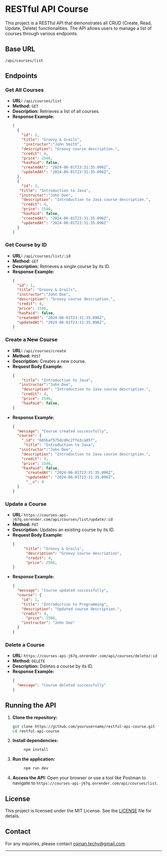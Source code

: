 # RESTful API Course

This project is a RESTful API that demonstrates all CRUD (Create, Read, Update, Delete) functionalities. The API allows users to manage a list of courses through various endpoints.

## Base URL

```
/api/courses/list
```

## Endpoints

### Get All Courses

- **URL:** `/api/courses/list`
- **Method:** `GET`
- **Description:** Retrieves a list of all courses.
- **Response Example:**
  ```json
  [
    {
      "id": 1,
      "title": "Groovy & Grails",
       "instructor":"John Smith",
      "description": "Groovy course description.",
      "credit": 4,
      "price": 1546,
      "hasPaid": false,
      "createdAt": "2024-06-01T23:31:35.096Z",
      "updatedAt": "2024-06-01T23:31:35.096Z",
    },
    {
      "id": 2,
     "title": "Introduction to Java", 
     "instructor":"John Doe",
      "description": "Introduction to Java course description.",
      "credit": 4,
      "price": 1546,
      "hasPaid": false,
      "createdAt": "2024-06-01T23:31:35.096Z",
      "updatedAt": "2024-06-01T23:31:35.096Z"
    }
  ]
  ```

### Get Course by ID

- **URL:** `/api/courses/list/:id`
- **Method:** `GET`
- **Description:** Retrieves a single course by its ID.
- **Response Example:**
  ```json
  {
    "id": 1,
    "title": "Groovy & Grails",
    "instructor":"John Doe",
    "description": "Groovy course description.",
    "credit": 4,
    "price": 1546,
    "hasPaid": false,
    "createdAt": "2024-06-01T23:31:35.096Z",
    "updatedAt": "2024-06-01T23:31:35.096Z",
  }
  ```

### Create a New Course

- **URL:** `/api/courses/create`
- **Method:** `POST`
- **Description:** Creates a new course.
- **Request Body Example:**
  ```json
  {
      "title": "Introduction to Java", 
     "instructor":"John Doe",
      "description": "Introduction to Java course description.",
      "credit": 4,
      "price": 1546,
      "hasPaid": false,
  }
  ```
- **Response Example:**
  ```json
  {
    "message": "Course created successfully",
    "course": {
      "_id": "665baf575dcd6c2ffe3ca85f",
       "title": "Introduction to Java", 
     "instructor":"John Doe",
      "description": "Introduction to Java course description.",
      "credit": 4,
      "price": 1546,
      "hasPaid": false,
        "createdAt": "2024-06-01T23:31:35.096Z",
        "updatedAt": "2024-06-01T23:31:35.096Z",
        "__v": 0
    }
  }
  ```

### Update a Course

- **URL:** `https://courses-api-j67q.onrender.com/api/courses/list/update/:id`
- **Method:** `PUT`
- **Description:** Updates an existing course by its ID.
- **Request Body Example:**
  ```json
  {
       "title": "Groovy & Grails",
        "description": "Groovy course description",
        "credit": 4,
        "price": 2506,
  }
  ```
- **Response Example:**
  ```json
  {
    "message": "Course updated successfully",
    "course": {
      "id": 1,
      "title": "Introduction to Programming",
      "description": "Updated course description.",
      "credit": 4,
        "price": 2506,
      "instructor": "John Doe"
    }
  }
  ```

### Delete a Course

- **URL:** `https://courses-api-j67q.onrender.com/api/courses/delete/:id`
- **Method:** `DELETE`
- **Description:** Deletes a course by its ID.
- **Response Example:**
  ```json
  {
    "message": "Course deleted successfully"
  }
  ```

## Running the API

1. **Clone the repository:**
   ```sh
   git clone https://github.com/yourusername/restful-api-course.git
   cd restful-api-course
   ```

2. **Install dependencies:**
   ```sh
        npm install
   ```

3. **Run the application:**
   ```sh
        npm run dev
   ```

4. **Access the API:**
   Open your browser or use a tool like Postman to navigate to `https://courses-api-j67q.onrender.com/api/courses/list`.

## License

This project is licensed under the MIT License. See the [LICENSE](LICENSE) file for details.

## Contact

For any inquiries, please contact [osman.techy@gmail.com](mailto:osman.techy@gmail.com).

---

 
